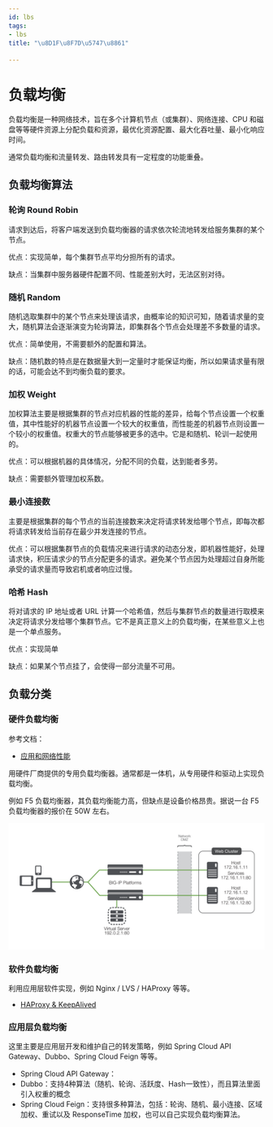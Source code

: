 ```yaml
---
id: lbs
tags:
- lbs
title: "\u8D1F\u8F7D\u5747\u8861"

---
```

# 负载均衡
负载均衡是一种网络技术，旨在多个计算机节点（或集群）、网络连接、CPU 和磁盘等等硬件资源上分配负载和资源，最优化资源配置、最大化吞吐量、最小化响应时间。

通常负载均衡和流量转发、路由转发具有一定程度的功能重叠。

## <font style="color:rgb(25, 27, 31);">负载均衡算法</font>
### <font style="color:rgb(25, 27, 31);">轮询 Round Robin</font>
<font style="color:rgb(25, 27, 31);">请求到达后，将客户端发送到负载均衡器的请求依次轮流地转发给服务集群的某个节点。</font>

<font style="color:rgb(25, 27, 31);">优点：实现简单，每个集群节点平均分担所有的请求。</font>

<font style="color:rgb(25, 27, 31);">缺点：当集群中服务器硬件配置不同、性能差别大时，无法区别对待。</font>

### <font style="color:rgb(25, 27, 31);">随机 Random</font>
<font style="color:rgb(25, 27, 31);">随机选取集群中的某个节点来处理该请求，由概率论的知识可知，随着请求量的变大，随机算法会逐渐演变为轮询算法，即集群各个节点会处理差不多数量的请求。</font>

<font style="color:rgb(25, 27, 31);">优点：简单使用，不需要额外的配置和算法。</font>

<font style="color:rgb(25, 27, 31);">缺点：随机数的特点是在数据量大到一定量时才能保证均衡，所以如果请求量有限的话，可能会达不到均衡负载的要求。</font>

### <font style="color:rgb(25, 27, 31);">加权 Weight</font>
<font style="color:rgb(25, 27, 31);">加权算法主要是根据集群的节点对应机器的性能的差异，给每个节点设置一个权重值，其中性能好的机器节点设置一个较大的权重值，而性能差的机器节点则设置一个较小的权重值。权重大的节点能够被更多的选中。它是和随机、轮训一起使用的。</font>

<font style="color:rgb(25, 27, 31);">优点：可以根据机器的具体情况，分配不同的负载，达到能者多劳。</font>

<font style="color:rgb(25, 27, 31);">缺点：需要额外管理加权系数。</font>

### <font style="color:rgb(25, 27, 31);">最小连接数</font>
<font style="color:rgb(25, 27, 31);">主要是根据集群的每个节点的当前连接数来决定将请求转发给哪个节点，即每次都将请求转发给当前存在最少并发连接的节点。</font>

<font style="color:rgb(25, 27, 31);">优点：可以根据集群节点的负载情况来进行请求的动态分发，即机器性能好，处理请求快，积压请求少的节点分配更多的请求。避免某个节点因为处理超过自身所能承受的请求量而导致宕机或者响应过慢。</font>

### <font style="color:rgb(25, 27, 31);">哈希 Hash</font>
<font style="color:rgb(25, 27, 31);">将对请求的 IP 地址或者 URL 计算一个哈希值，然后与集群节点的数量进行取模来决定将请求分发给哪个集群节点。它不是真正意义上的负载均衡，在某些意义上也是一个单点服务。</font>

<font style="color:rgb(25, 27, 31);">优点：实现简单</font>

<font style="color:rgb(25, 27, 31);">缺点：如果某个节点挂了，会使得一部分流量不可用。</font>

## 负载分类
### 硬件负载均衡
参考文档：

+ [应用和网络性能](https://www.f5.com.cn/solutions/application-network-performance)

用硬件厂商提供的专用负载均衡器。通常都是一体机，从专用硬件和驱动上实现负载均衡。

例如 F5 负载均衡器，其负载均衡能力高，但缺点是设备价格昂贵。据说一台 F5 负载均衡器的报价在 50W 左右。

![F5 负载均衡器架构](./../assets/1710605823203-4ef516d9-7c06-47a1-bdc8-90303dbec5ba.png)


### 软件负载均衡
利用应用层软件实现，例如 Nginx / LVS / HAProxy 等等。

+ [HAProxy & KeepAlived](https://www.yuque.com/leryn/wiki/lbs.haproxy)

### 应用层负载均衡
这里主要是应用层开发和维护自己的转发策略，例如 Spring Cloud API Gateway、Dubbo、<font style="color:rgb(25, 27, 31);">Spring Cloud Feign</font> 等等。

+ Spring Cloud API Gateway：
+ Dubbo：<font style="color:rgb(25, 27, 31);">支持4种算法（随机、轮询、活跃度、Hash一致性），而且算法里面引入权重的概念</font>
+ <font style="color:rgb(25, 27, 31);">Spring Cloud Feign：支持很多种算法，包括：轮询、随机、最小连接、区域加权、重试以及 ResponseTime 加权，也可以自己实现负载均衡算法。</font>

